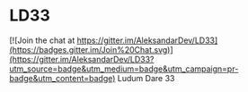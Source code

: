 # LD33

[![Join the chat at https://gitter.im/AleksandarDev/LD33](https://badges.gitter.im/Join%20Chat.svg)](https://gitter.im/AleksandarDev/LD33?utm_source=badge&utm_medium=badge&utm_campaign=pr-badge&utm_content=badge)
Ludum Dare 33
